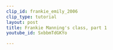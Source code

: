 ```yaml
---
clip_id: frankie_emily_2006
clip_type: tutorial
layout: post
title: Frankie Manning's class, part 1
youtube_id: SxbbmTdGKYo

---
```


